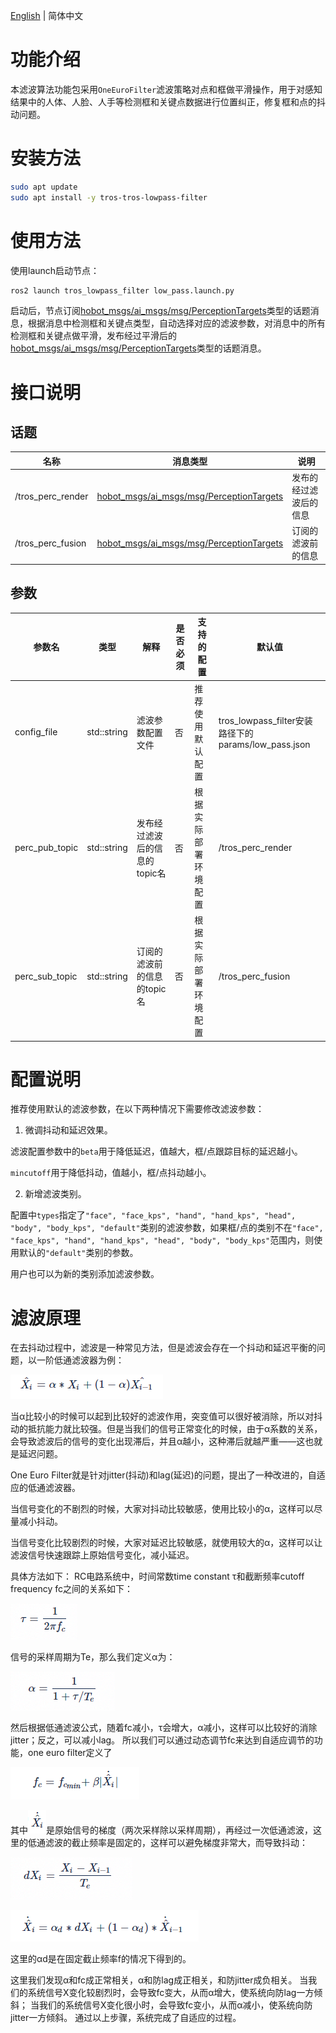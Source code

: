 [English](./README.md) | 简体中文

# 功能介绍

本滤波算法功能包采用`OneEuroFilter`滤波策略对点和框做平滑操作，用于对感知结果中的人体、人脸、人手等检测框和关键点数据进行位置纠正，修复框和点的抖动问题。

# 安装方法

```bash
sudo apt update
sudo apt install -y tros-tros-lowpass-filter
```

# 使用方法

使用launch启动节点：

```bash
ros2 launch tros_lowpass_filter low_pass.launch.py
```

启动后，节点订阅[hobot_msgs/ai_msgs/msg/PerceptionTargets](https://github.com/D-Robotics/hobot_msgs/blob/develop/ai_msgs/msg/PerceptionTargets.msg)类型的话题消息，根据消息中检测框和关键点类型，自动选择对应的滤波参数，对消息中的所有检测框和关键点做平滑，发布经过平滑后的[hobot_msgs/ai_msgs/msg/PerceptionTargets](https://github.com/D-Robotics/hobot_msgs/blob/develop/ai_msgs/msg/PerceptionTargets.msg)类型的话题消息。

# 接口说明

## 话题

| 名称                 | 消息类型        | 说明|
| ---------------------- | ----------- |---------------------------- |
| /tros_perc_render     | [hobot_msgs/ai_msgs/msg/PerceptionTargets](https://github.com/D-Robotics/hobot_msgs/blob/develop/ai_msgs/msg/PerceptionTargets.msg)     | 发布的经过滤波后的信息 |
| /tros_perc_fusion          | [hobot_msgs/ai_msgs/msg/PerceptionTargets](https://github.com/D-Robotics/hobot_msgs/blob/develop/ai_msgs/msg/PerceptionTargets.msg)   | 订阅的滤波前的信息 |

## 参数

| 参数名                 | 类型        | 解释                                        | 是否必须 | 支持的配置           | 默认值                        |
| ---------------------- | ----------- | ------------------------------------------- | -------- | -------------------- | ----------------------------- |
| config_file    | std::string | 滤波参数配置文件             | 否       | 推荐使用默认配置    | tros_lowpass_filter安装路径下的params/low_pass.json           |
| perc_pub_topic | std::string | 发布经过滤波后的信息的topic名 | 否       | 根据实际部署环境配置 | /tros_perc_render |
| perc_sub_topic | std::string | 订阅的滤波前的信息的topic名   | 否       | 根据实际部署环境配置 | /tros_perc_fusion     |

# 配置说明

推荐使用默认的滤波参数，在以下两种情况下需要修改滤波参数：

1. 微调抖动和延迟效果。

滤波配置参数中的`beta`用于降低延迟，值越大，框/点跟踪目标的延迟越小。

`mincutoff`用于降低抖动，值越小，框/点抖动越小。

2. 新增滤波类别。

配置中`types`指定了`"face", "face_kps", "hand", "hand_kps", "head", "body", "body_kps", "default"`类别的滤波参数，如果框/点的类别不在`"face", "face_kps", "hand", "hand_kps", "head", "body", "body_kps"`范围内，则使用默认的`"default"`类别的参数。

用户也可以为新的类别添加滤波参数。

# 滤波原理

在去抖动过程中，滤波是一种常见方法，但是滤波会存在一个抖动和延迟平衡的问题，以一阶低通滤波器为例：

![一阶低通滤波](./data/one_order.png "")

当α比较小的时候可以起到比较好的滤波作用，突变值可以很好被消除，所以对抖动的抵抗能力就比较强。但是当我们的信号正常变化的时候，由于α系数的关系，会导致滤波后的信号的变化出现滞后，并且α越小，这种滞后就越严重——这也就是延迟问题。

One Euro Filter就是针对jitter(抖动)和lag(延迟)的问题，提出了一种改进的，自适应的低通滤波器。

当信号变化的不剧烈的时候，大家对抖动比较敏感，使用比较小的α，这样可以尽量减小抖动。

当信号变化比较剧烈的时候，大家对延迟比较敏感，就使用较大的α，这样可以让滤波信号快速跟踪上原始信号变化，减小延迟。

具体方法如下：
RC电路系统中，时间常数time constant τ和截断频率cutoff frequency fc之间的关系如下：

![时间常数](./data/t-f.png "")

信号的采样周期为Te，那么我们定义α为：

![alpha](./data/alpha.png "")

然后根据低通滤波公式，随着fc减小，τ会增大，α减小，这样可以比较好的消除jitter；反之，可以减小lag。
所以我们可以通过动态调节fc来达到自适应调节的功能，one euro filter定义了

![fc](./data/fc.png "")

其中![Xi](./data/Xi.png "")是原始信号的梯度（两次采样除以采样周期），再经过一次低通滤波，这里的低通滤波的截止频率是固定的，这样可以避免梯度非常大，而导致抖动：

![dX](./data/dX.png "")

![X](./data/X.png "")

这里的αd是在固定截止频率f的情况下得到的。

这里我们发现α和fc成正常相关，α和防lag成正相关，和防jitter成负相关。
当我们的系统信号X变化较剧烈时，会导致fc变大，从而α增大，使系统向防lag一方倾斜；
当我们的系统信号X变化很小时，会导致fc变小，从而α减小，使系统向防jitter一方倾斜。
通过以上步骤，系统完成了自适应的过程。

